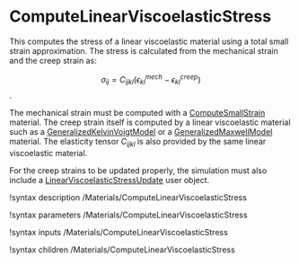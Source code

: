 # ComputeLinearViscoelasticStress
This computes the stress of a linear viscoelastic material using a total small strain approximation. The stress is calculated from the mechanical strain and the creep strain as:

$$
\sigma_{ij} = C_{ijkl} \left( \epsilon^{mech}_{kl} - \epsilon^{creep}_{kl} \right)
$$.

The mechanical strain must be computed with a [ComputeSmallStrain](/ComputeSmallStrain.md) material. The creep strain itself is computed by a linear viscoelastic material such as a [GeneralizedKelvinVoigtModel](/GeneralizedKelvinVoigtModel.md) or a [GeneralizedMaxwellModel](/GeneralizedMaxwellModel.md) material. The elasticity tensor $C_{ijkl}$ is also provided by the same linear viscoelastic material.

For the creep strains to be updated properly, the simulation must also include a [LinearViscoelasticStressUpdate](/LinearViscoelasticStressUpdate.md) user object.

!syntax description /Materials/ComputeLinearViscoelasticStress

!syntax parameters /Materials/ComputeLinearViscoelasticStress

!syntax inputs /Materials/ComputeLinearViscoelasticStress

!syntax children /Materials/ComputeLinearViscoelasticStress
